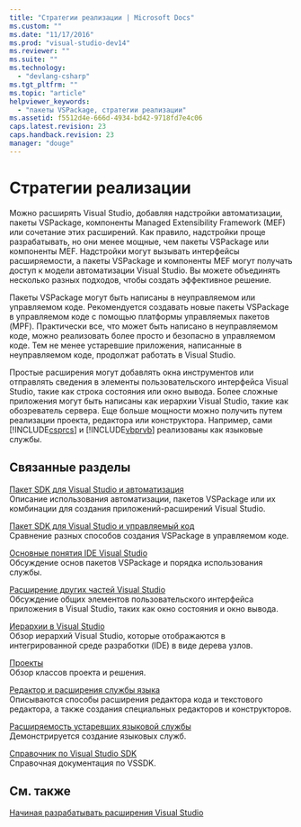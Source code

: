 ```yaml
---
title: "Стратегии реализации | Microsoft Docs"
ms.custom: ""
ms.date: "11/17/2016"
ms.prod: "visual-studio-dev14"
ms.reviewer: ""
ms.suite: ""
ms.technology: 
  - "devlang-csharp"
ms.tgt_pltfrm: ""
ms.topic: "article"
helpviewer_keywords: 
  - "пакеты VSPackage, стратегии реализации"
ms.assetid: f5512d4e-666d-4934-bd42-9718fd7e4c06
caps.latest.revision: 23
caps.handback.revision: 23
manager: "douge"
---
```

# Стратегии реализации
Можно расширять Visual Studio, добавляя надстройки автоматизации, пакеты VSPackage, компоненты Managed Extensibility Framework \(MEF\) или сочетание этих расширений. Как правило, надстройки проще разрабатывать, но они менее мощные, чем пакеты VSPackage или компоненты MEF. Надстройки могут вызывать интерфейсы расширяемости, а пакеты VSPackage и компоненты MEF могут получать доступ к модели автоматизации Visual Studio. Вы можете объединять несколько разных подходов, чтобы создать эффективное решение.  
  
 Пакеты VSPackage могут быть написаны в неуправляемом или управляемом коде. Рекомендуется создавать новые пакеты VSPackage в управляемом коде с помощью платформы управляемых пакетов \(MPF\). Практически все, что может быть написано в неуправляемом коде, можно реализовать более просто и безопасно в управляемом коде. Тем не менее устаревшие приложения, написанные в неуправляемом коде, продолжат работать в Visual Studio.  
  
 Простые расширения могут добавлять окна инструментов или отправлять сведения в элементы пользовательского интерфейса Visual Studio, такие как строка состояния или окно вывода. Более сложные приложения могут быть написаны как иерархии Visual Studio, такие как обозреватель сервера. Еще больше мощности можно получить путем реализации проекта, редактора или конструктора. Например, сами [!INCLUDE[csprcs](../ide/includes/csprcs_md.md)] и [!INCLUDE[vbprvb](../dotnet/includes/vbprvb_md.md)] реализованы как языковые службы.  
  
## Связанные разделы  
 [Пакет SDK для Visual Studio и автоматизация](../Topic/Visual%20Studio%20SDK%20and%20Automation.md)  
 Описание использования автоматизации, пакетов VSPackage или их комбинации для создания приложений\-расширений Visual Studio.  
  
 [Пакет SDK для Visual Studio и управляемый код](../Topic/Visual%20Studio%20SDK%20and%20Managed%20Code.md)  
 Сравнение разных способов создания VSPackage в управляемом коде.  
  
 [Основные понятия IDE Visual Studio](../Topic/Visual%20Studio%20IDE%20Concepts.md)  
 Обсуждение основ пакетов VSPackage и порядка использования службы.  
  
 [Расширение других частей Visual Studio](../Topic/Extending%20Other%20Parts%20of%20Visual%20Studio.md)  
 Обсуждение общих элементов пользовательского интерфейса приложения в Visual Studio, таких как окно состояния и окно вывода.  
  
 [Иерархии в Visual Studio](../Topic/Hierarchies%20in%20Visual%20Studio.md)  
 Обзор иерархий Visual Studio, которые отображаются в интегрированной среде разработки \(IDE\) в виде дерева узлов.  
  
 [Проекты](../Topic/Projects.md)  
 Обзор классов проекта и решения.  
  
 [Редактор и расширения службы языка](../Topic/Editor%20and%20Language%20Service%20Extensions.md)  
 Описываются способы расширения редактора кода и текстового редактора, а также создания специальных редакторов и конструкторов.  
  
 [Расширяемость устаревших языковой службы](../Topic/Legacy%20Language%20Service%20Extensibility.md)  
 Демонстрируется создание языковых служб.  
  
 [Справочник по Visual Studio SDK](../Topic/Visual%20Studio%20SDK%20Reference.md)  
 Справочная документация по VSSDK.  
  
## См. также  
 [Начиная разрабатывать расширения Visual Studio](../Topic/Starting%20to%20Develop%20Visual%20Studio%20Extensions.md)